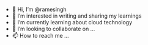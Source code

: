 - 👋 Hi, I’m @ramesingh
- 👀 I’m interested in writing and sharing my learnings
- 🌱 I’m currently learning about cloud technology
- 💞️ I’m looking to collaborate on ...
- 📫 How to reach me ...

<!---
ramesingh/ramesingh is a ✨ special ✨ repository because its `README.md` (this file) appears on your GitHub profile.
You can click the Preview link to take a look at your changes.
--->

